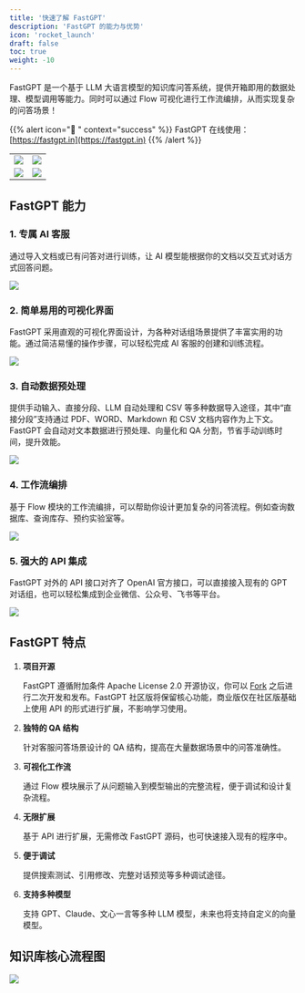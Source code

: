 ```yaml
---
title: '快速了解 FastGPT'
description: 'FastGPT 的能力与优势'
icon: 'rocket_launch'
draft: false
toc: true
weight: -10
---
```


FastGPT 是一个基于 LLM 大语言模型的知识库问答系统，提供开箱即用的数据处理、模型调用等能力。同时可以通过 Flow 可视化进行工作流编排，从而实现复杂的问答场景！

{{% alert icon="🤖 " context="success" %}}
FastGPT 在线使用：[https://fastgpt.in](https://fastgpt.in)
{{% /alert %}}

|                       |                       |
| --------------------- | --------------------- |
| ![](/imgs/intro1.webp) | ![](/imgs/intro2.png) |
| ![](/imgs/intro3.png) | ![](/imgs/intro4.png) |

## FastGPT 能力

### 1. 专属 AI 客服

通过导入文档或已有问答对进行训练，让 AI 模型能根据你的文档以交互式对话方式回答问题。

![](/imgs/ability1.png)

### 2. 简单易用的可视化界面

FastGPT 采用直观的可视化界面设计，为各种对话组场景提供了丰富实用的功能。通过简洁易懂的操作步骤，可以轻松完成 AI 客服的创建和训练流程。

![](/imgs/ability5.png)

### 3. 自动数据预处理

提供手动输入、直接分段、LLM 自动处理和 CSV 等多种数据导入途径，其中“直接分段”支持通过 PDF、WORD、Markdown 和 CSV 文档内容作为上下文。FastGPT 会自动对文本数据进行预处理、向量化和 QA 分割，节省手动训练时间，提升效能。

![](/imgs/ability2.png)

### 4. 工作流编排

基于 Flow 模块的工作流编排，可以帮助你设计更加复杂的问答流程。例如查询数据库、查询库存、预约实验室等。

![](/imgs/ability3.png)

### 5. 强大的 API 集成

FastGPT 对外的 API 接口对齐了 OpenAI 官方接口，可以直接接入现有的 GPT 对话组，也可以轻松集成到企业微信、公众号、飞书等平台。

![](/imgs/ability4.png)

## FastGPT 特点

1. **项目开源**

   FastGPT 遵循附加条件 Apache License 2.0 开源协议，你可以 [Fork](https://github.com/labring/FastGPT/fork) 之后进行二次开发和发布。FastGPT 社区版将保留核心功能，商业版仅在社区版基础上使用 API 的形式进行扩展，不影响学习使用。

2. **独特的 QA 结构**

   针对客服问答场景设计的 QA 结构，提高在大量数据场景中的问答准确性。

3. **可视化工作流**

   通过 Flow 模块展示了从问题输入到模型输出的完整流程，便于调试和设计复杂流程。

4. **无限扩展**

   基于 API 进行扩展，无需修改 FastGPT 源码，也可快速接入现有的程序中。

5. **便于调试**

   提供搜索测试、引用修改、完整对话预览等多种调试途径。

6. **支持多种模型**

   支持 GPT、Claude、文心一言等多种 LLM 模型，未来也将支持自定义的向量模型。

## 知识库核心流程图

![](/imgs/functional-arch.webp)


